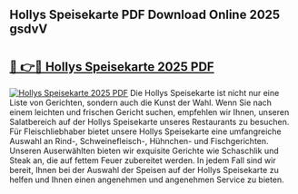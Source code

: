 ## Hollys Speisekarte PDF Download Online 2025 gsdvV

# <h2><a href="http://gc8dyev.nevu.top/?p=Hollys+Speisekarte">🔗 👉🔴 Hollys Speisekarte 2025 PDF</a></h2>

[![Hollys Speisekarte 2025 PDF](https://i.imgur.com/dBaPXMq.png)](http://gc8dyev.nevu.top/?p=Hollys+Speisekarte)
Die Hollys Speisekarte ist nicht nur eine Liste von Gerichten, sondern auch die Kunst der Wahl. Wenn Sie nach einem leichten und frischen Gericht suchen, empfehlen wir Ihnen, unseren Salatbereich auf der Hollys Speisekarte unseres Restaurants zu besuchen. Für Fleischliebhaber bietet unsere Hollys Speisekarte eine umfangreiche Auswahl an Rind-, Schweinefleisch-, Hühnchen- und Fischgerichten. Unseren Auserwählten bieten wir exquisite Gerichte wie Schaschlik und Steak an, die auf fettem Feuer zubereitet werden. In jedem Fall sind wir bereit, Ihnen bei der Auswahl der Speisen auf der Hollys Speisekarte zu helfen und Ihnen einen angenehmen und angenehmen Service zu bieten.
